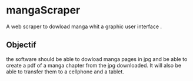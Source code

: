 # mangaScraper

A web scraper to dowload manga whit a graphic user interface . 

## Objectif
the software should be able to dowload manga pages in jpg and be able to create a pdf of a manga
chapter from the jpg downloaded. It will also be able to transfer them to a cellphone and a tablet.




